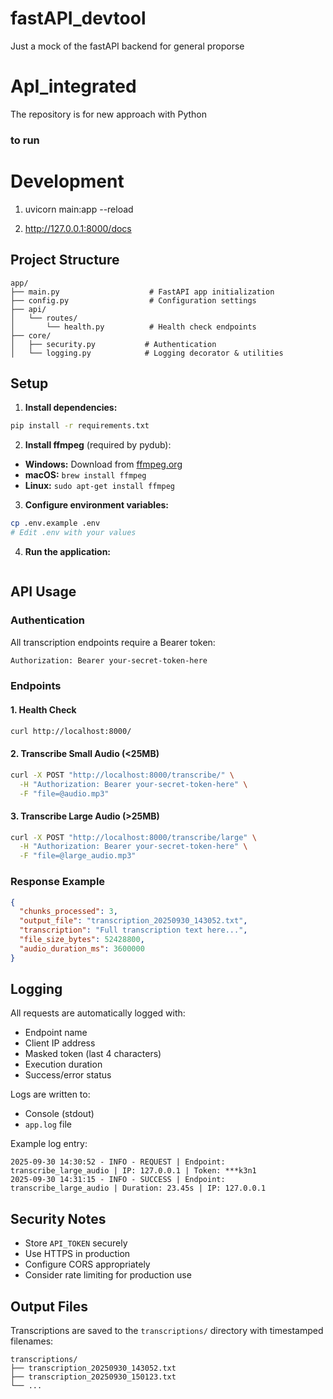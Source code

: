 # fastAPI_devtool
Just a mock of the fastAPI backend for general proporse
# ApI_integrated
The repository is for new approach with Python

### to run
# Development
1. uvicorn main:app --reload  


2. http://127.0.0.1:8000/docs   <!-- the Swagger documentation will appear -->



## Project Structure

```
app/
├── main.py                    # FastAPI app initialization
├── config.py                  # Configuration settings
├── api/
│   └── routes/
│       └── health.py          # Health check endpoints
├── core/
│   ├── security.py           # Authentication
│   └── logging.py            # Logging decorator & utilities

```

## Setup

1. **Install dependencies:**
```bash
pip install -r requirements.txt
```

2. **Install ffmpeg** (required by pydub):
- **Windows:** Download from [ffmpeg.org](https://ffmpeg.org/download.html)
- **macOS:** `brew install ffmpeg`
- **Linux:** `sudo apt-get install ffmpeg`

3. **Configure environment variables:**
```bash
cp .env.example .env
# Edit .env with your values
```

4. **Run the application:**
```bash

```

## API Usage

### Authentication

All transcription endpoints require a Bearer token:

```bash
Authorization: Bearer your-secret-token-here
```

### Endpoints

#### 1. Health Check
```bash
curl http://localhost:8000/
```

#### 2. Transcribe Small Audio (<25MB)
```bash
curl -X POST "http://localhost:8000/transcribe/" \
  -H "Authorization: Bearer your-secret-token-here" \
  -F "file=@audio.mp3"
```

#### 3. Transcribe Large Audio (>25MB)
```bash
curl -X POST "http://localhost:8000/transcribe/large" \
  -H "Authorization: Bearer your-secret-token-here" \
  -F "file=@large_audio.mp3"
```

### Response Example

```json
{
  "chunks_processed": 3,
  "output_file": "transcription_20250930_143052.txt",
  "transcription": "Full transcription text here...",
  "file_size_bytes": 52428800,
  "audio_duration_ms": 3600000
}
```

## Logging

All requests are automatically logged with:
- Endpoint name
- Client IP address
- Masked token (last 4 characters)
- Execution duration
- Success/error status

Logs are written to:
- Console (stdout)
- `app.log` file

Example log entry:
```
2025-09-30 14:30:52 - INFO - REQUEST | Endpoint: transcribe_large_audio | IP: 127.0.0.1 | Token: ***k3n1
2025-09-30 14:31:15 - INFO - SUCCESS | Endpoint: transcribe_large_audio | Duration: 23.45s | IP: 127.0.0.1
```

## Security Notes

- Store `API_TOKEN` securely
- Use HTTPS in production
- Configure CORS appropriately
- Consider rate limiting for production use

## Output Files

Transcriptions are saved to the `transcriptions/` directory with timestamped filenames:
```
transcriptions/
├── transcription_20250930_143052.txt
├── transcription_20250930_150123.txt
└── ...
```
